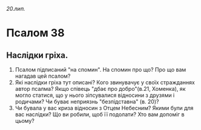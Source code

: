 
_20.лип._

# Псалом 38

## Наслідки гріха.
1. Псалом підписаний "на спомин". На спомин про що? Про що вам нагадав цей псалом?
2. Які наслідки гріха тут описані? Кого звинувачує у своїх стражданнях автор псалма? Якщо співець "дбає про добро"(в.21, Хоменка), як могло статися, що у нього зіпсувалися відносини з друзями і родичами? Чи буває неприязнь "безпідставна" (в. 20)?
3. Чи бувала у вас криза відносин з Отцем Небесним? Якими були для вас наслідки? Що ви робили, щоб її подолати? Хто вам допоміг в цьому?
